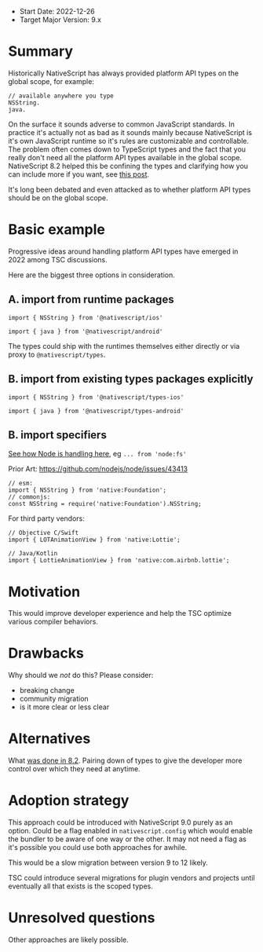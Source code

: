 - Start Date: 2022-12-26
- Target Major Version: 9.x

# Summary

Historically NativeScript has always provided platform API types on the global scope, for example:

```
// available anywhere you type
NSString. 
java.
```

On the surface it sounds adverse to common JavaScript standards. In practice it's actually not as bad as it sounds mainly because NativeScript is it's own JavaScript runtime so it's rules are customizable and controllable. The problem often comes down to TypeScript types and the fact that you really don't need all the platform API types available in the global scope. NativeScript 8.2 helped this be confining the types and clarifying how you can include more if you want, see [this post](https://blog.nativescript.org/where-did-my-types-go/).

It's long been debated and even attacked as to whether platform API types should be on the global scope.

# Basic example

Progressive ideas around handling platform API types have emerged in 2022 among TSC discussions.

Here are the biggest three options in consideration.

## A. import from runtime packages

```
import { NSString } from '@nativescript/ios'

import { java } from '@nativescript/android'
```

The types could ship with the runtimes themselves either directly or via proxy to `@nativescript/types`.

## B. import from existing types packages explicitly

```
import { NSString } from '@nativescript/types-ios'

import { java } from '@nativescript/types-android'
```

## B. import specifiers

[See how Node is handling here](https://nodejs.org/api/fs.html#file-system), eg `... from 'node:fs'`

Prior Art: https://github.com/nodejs/node/issues/43413

```
// esm:
import { NSString } from 'native:Foundation';
// commonjs:
const NSString = require('native:Foundation').NSString;
```

For third party vendors:

```
// Objective C/Swift
import { LOTAnimationView } from 'native:Lottie';

// Java/Kotlin
import { LottieAnimationView } from 'native:com.airbnb.lottie';
```

# Motivation

This would improve developer experience and help the TSC optimize various compiler behaviors.

# Drawbacks

Why should we *not* do this? Please consider:

- breaking change
- community migration
- is it more clear or less clear

# Alternatives

What [was done in 8.2](https://blog.nativescript.org/where-did-my-types-go/). Pairing down of types to give the developer more control over which they need at anytime.

# Adoption strategy

This approach could be introduced with NativeScript 9.0 purely as an option. Could be a flag enabled in `nativescript.config` which would enable the bundler to be aware of one way or the other. It may not need a flag as it's possible you could use both approaches for awhile.

This would be a slow migration between version 9 to 12 likely.

TSC could introduce several migrations for plugin vendors and projects until eventually all that exists is the scoped types.

# Unresolved questions

Other approaches are likely possible.
